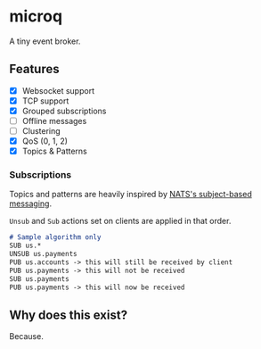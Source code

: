 # microq
A tiny event broker.

## Features
- [x] Websocket support
- [x] TCP support
- [x] Grouped subscriptions
- [ ] Offline messages
- [ ] Clustering
- [x] QoS (0, 1, 2)
- [x] Topics & Patterns

### Subscriptions
Topics and patterns are heavily inspired by [NATS's subject-based messaging](https://docs.nats.io/nats-concepts/subjects).

`Unsub` and `Sub` actions set on clients are applied in that order.

```markdown
# Sample algorithm only
SUB us.*
UNSUB us.payments
PUB us.accounts -> this will still be received by client
PUB us.payments -> this will not be received
SUB us.payments
PUB us.payments -> this will now be received
```
## Why does this exist?
Because.